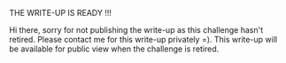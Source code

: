 THE WRITE-UP IS READY !!!

Hi there, sorry for not publishing the write-up as this challenge hasn't retired. Please contact me for this write-up privately =). This write-up will be available for public view when the challenge is retired.
